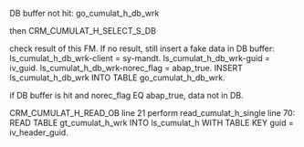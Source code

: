 DB buffer not hit: go_cumulat_h_db_wrk

then CRM_CUMULAT_H_SELECT_S_DB

check result of this FM. If no result, still insert a fake data in DB buffer:
ls_cumulat_h_db_wrk-client     = sy-mandt.
ls_cumulat_h_db_wrk-guid       = iv_guid.
ls_cumulat_h_db_wrk-norec_flag = abap_true.
INSERT ls_cumulat_h_db_wrk INTO TABLE go_cumulat_h_db_wrk.

if DB buffer is hit and norec_flag EQ abap_true, data not in DB.

CRM_CUMULAT_H_READ_OB
  line 21 perform read_cumulat_h_single
     line 70:  READ TABLE gt_cumulat_h_wrk INTO ls_cumulat_h WITH TABLE KEY guid = iv_header_guid.


